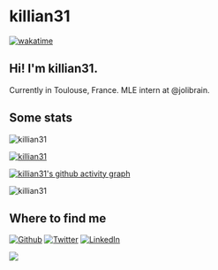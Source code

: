 # killian31
[![wakatime](https://wakatime.com/badge/user/bbd9925f-12e0-49e2-8105-c6d1db3de4e3.svg)](https://wakatime.com/@bbd9925f-12e0-49e2-8105-c6d1db3de4e3)
## Hi! I'm killian31.
Currently in Toulouse, France. MLE intern at @jolibrain.

## Some stats
<p align="left"> <img src="https://komarev.com/ghpvc/?username=killian31&label=Profile%20views&color=0e75b6&style=flat" alt="killian31" /> </p>
<p align="left"> <a href="https://github.com/ryo-ma/github-profile-trophy"><img src="https://github-profile-trophy.vercel.app/?username=killian31" alt="killian31" /></a> </p>

[![killian31's github activity graph](https://github-readme-activity-graph.cyclic.app/graph?username=killian31)](https://github.com/ashutosh00710/github-readme-activity-graph)

<p><img align="center" src="https://github-readme-streak-stats.herokuapp.com/?user=killian31&" alt="killian31" /></p>

## Where to find me
<p><a href="https://github.com/killian31" target="_blank"><img alt="Github" src="https://img.shields.io/badge/GitHub-%2312100E.svg?&style=for-the-badge&logo=Github&logoColor=white" /></a> <a href="https://twitter.com/steunou_killian" target="_blank"><img alt="Twitter" src="https://img.shields.io/badge/twitter-%231DA1F2.svg?&style=for-the-badge&logo=twitter&logoColor=white" /></a> <a href="https://www.linkedin.com/in/killian-steunou/" target="_blank"><img alt="LinkedIn" src="https://img.shields.io/badge/linkedin-%230077B5.svg?&style=for-the-badge&logo=linkedin&logoColor=white" /></a>
</p>

![](https://raw.githubusercontent.com/mayhemantt/mayhemantt/Update/svg/Bottom.svg)
